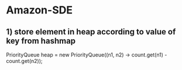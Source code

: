 # Amazon-SDE

## 1) store element in heap according to value of key from hashmap
PriorityQueue<Integer> heap = new PriorityQueue<Integer>((n1, n2) -> count.get(n1) - count.get(n2));
